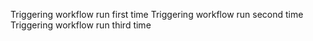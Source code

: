 Triggering workflow run first time
Triggering workflow run second time
Triggering workflow run third time
